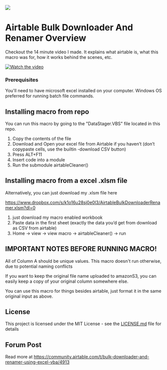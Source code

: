 ![](https://i.imgur.com/KijwQNZ.png)

# Airtable Bulk Downloader And Renamer Overview

Checkout the 14 minute video I made. It explains what airtable is, what this macro was for, how it works behind the scenes, etc.

[![Watch the video](https://i.imgur.com/9Yb69fC.png)](https://vimeo.com/312658024)

### Prerequisites

You'll need to have microsoft excel installed on your computer. Windows OS preferred for running batch file commands.

## Installing macro from repo

You can run this macro by going to the "DataStager.VBS" file located in this repo.

1. Copy the contents of the file
2. Download and Open your excel file from Airtable if you haven’t (don’t copypaste cells, use the builtin -download CSV button)
3. Press ALT+F11
4. Insert code into a module
5. Run the submodule airtableCleaner()

## Installing macro from a excel .xlsm file

Alternatively, you can just download my .xlsm file here

https://www.dropbox.com/s/k1o16u28sj0e0l3/AirtableBulkDownloaderRenamer.xlsm?dl=0

1. just download my macro enabled workbook
2. Paste data in the first sheet (exactly the data you’d get from download as CSV from airtable)
3. Home → view → view macro → airtableCleaner() → run

## IMPORTANT NOTES BEFORE RUNNING MACRO!

All of Column A should be unique values. This macro doesn't run otherwise, due to potential naming conflicts

If you want to keep the original file name uploaded to amazonS3, you can easily keep a copy of your original column somewhere else.

You can use this macro for things besides airtable, just format it in the same original input as above.

## License

This project is licensed under the MIT License - see the [LICENSE.md](LICENSE.md) file for details

## Forum Post

Read more at https://community.airtable.com/t/bulk-downloader-and-renamer-using-excel-vba/4913
